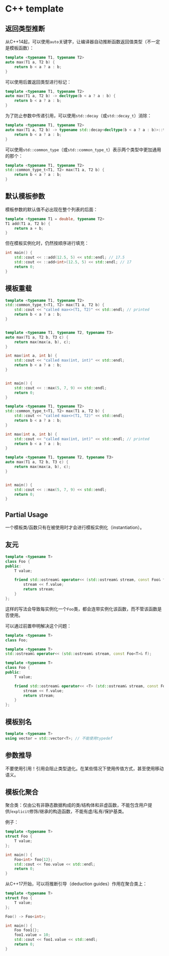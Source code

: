 # C++ template
## 返回类型推断
从C++14起，可以使用`auto`关键字，让编译器自动推断函数返回值类型（不一定是模板函数）：
```c++
template <typename T1, typename T2>
auto max(T1 a, T2 b) {
    return b < a ? a : b;
}
```

可以使用后置返回类型进行标记：
```c++
template <typename T1, typename T2>
auto max(T1 a, T2 b) -> decltype(b < a ? a : b) {
    return b < a ? a : b;
}
```

为了防止参数中传递引用，可以使用`std::decay`（或`std::decay_t`）消除：
```c++
template <typename T1, typename T2>
auto max(T1 a, T2 b) -> typename std::decay<decltype(b < a ? a : b)>::type {
    return b < a ? a : b;
}
```

可以使用`std::common_type`（或`std::common_type_t`）表示两个类型中更加通用的那个：
```c++
template <typename T1, typename T2>
std::common_type_t<T1, T2> max(T1 a, T2 b) {
    return b < a ? a : b;
}
```

## 默认模板参数
模板参数的默认值不必出现在整个列表的后面：
```c++
template <typename T1 = double, typename T2>
T1 add(T1 a, T2 b) {
    return a + b;
}
```

但在模板实例化时，仍然按顺序进行填充：
```c++
int main() {
    std::cout << ::add(12.5, 5) << std::endl; // 17.5
    std::cout << ::add<int>(12.5, 5) << std::endl; // 17
    return 0;
}
```

## 模板重载
```c++
template <typename T1, typename T2>
std::common_type_t<T1, T2> max(T1 a, T2 b) {
    std::cout << "called max<>(T1, T2)" << std::endl; // printed
    return b < a ? a : b;
}


template <typename T1, typename T2, typename T3>
auto max(T1 a, T2 b, T3 c) {
    return max(max(a, b), c);
}

int max(int a, int b) {
    std::cout << "called max(int, int)" << std::endl;
    return b < a ? a : b;
}


int main() {
    std::cout << ::max(5, 7, 9) << std::endl;
    return 0;
}
```

```c++
template <typename T1, typename T2>
std::common_type_t<T1, T2> max(T1 a, T2 b) {
    std::cout << "called max<>(T1, T2)" << std::endl;
    return b < a ? a : b;
}

int max(int a, int b) {
    std::cout << "called max(int, int)" << std::endl; // printed
    return b < a ? a : b;
}

template <typename T1, typename T2, typename T3>
auto max(T1 a, T2 b, T3 c) {
    return max(max(a, b), c);
}


int main() {
    std::cout << ::max(5, 7, 9) << std::endl;
    return 0;
}
```

## Partial Usage
一个模板类/函数只有在被使用时才会进行模板实例化（instantiation）。

## 友元
```c++
template <typename T>
class Foo {
public:
    T value;

    friend std::ostream& operator<< (std::ostream& stream, const Foo& f){
        stream << f.value;
        return stream;
    }
};
```

这样的写法会导致每实例化一个`Foo`类，都会连带实例化该函数，而不管该函数是否使用。

可以通过前置申明解决这个问题：
```c++
template <typename T>
class Foo;

template <typename T>
std::ostream& operator<< (std::ostream& stream, const Foo<T>& f);

template <typename T>
class Foo {
public:
    T value;

    friend std::ostream& operator<< <T> (std::ostream& stream, const Foo<T>& f) {
        stream << f.value;
        return stream;
    }
};
```

## 模板别名
```c++
template <typename T>
using vector = std::vector<T>; // 不能使用typedef
```

## 参数推导
不要使用引用！引用会阻止类型退化。在某些情况下使用传值方式，甚至使用移动语义。

## 模板化聚合
聚合类：仅由公有非静态数据构成的类/结构体和非虚函数，不能包含用户提供/`explicit`修饰/继承的构造函数，不能有虚/私有/保护基类。

例子：
```c++
template <typename T>
struct Foo {
    T value;
};

int main() {
    Foo<int> foo{12};
    std::cout << foo.value << std::endl;
    return 0;
}
```

从C++17开始，可以将推断引导（deduction guides）作用在聚合类上：
```c++
template <typename T>
struct Foo {
    T value;
};

Foo() -> Foo<int>;

int main() {
    Foo foo1{};
    foo1.value = 10;
    std::cout << foo1.value << std::endl;
    return 0;
}
```